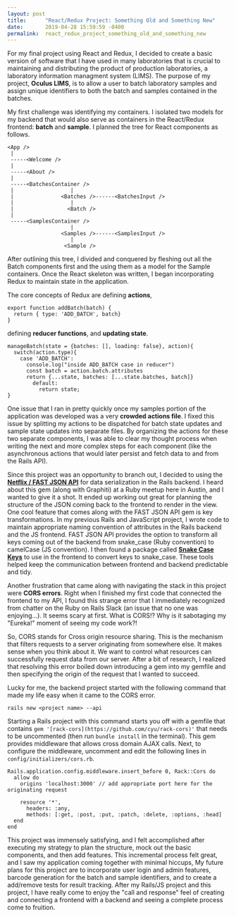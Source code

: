 ```yaml
---
layout: post
title:      "React/Redux Project: Something Old and Something New"
date:       2019-04-28 15:59:59 -0400
permalink:  react_redux_project_something_old_and_something_new
---
```



For my final project using React and Redux, I decided to create a basic version of software that I have used in many laboratories that is crucial to maintaining and distributing the product of production laboratories, a laboratory information managment system (LIMS). The purpose of my project, **Oculus LIMS**, is to allow a user to batch laboratory samples and assign unique identifiers to both the batch and samples contained in the batches. 

My first challenge was identifying my containers. I isolated two models for my backend that would also serve as containers in the React/Redux frontend: **batch** and **sample**. I planned the tree for React components as follows.

```
<App />
 |
 -----<Welcome />
 |
 -----<About />
 |
 -----<BatchesContainer />
 |                  |
 |               <Batches />------<BatchesInput />
 |                  |
 |                 <Batch />
 |
 -----<SamplesContainer />
                    |
                 <Samples />------<SamplesInput />
                    |
                  <Sample />
```

After outlining this tree, I divided and conquered by fleshing out all the Batch components first and the using them as a model for the Sample containers. Once the React skeleton was written, I began incorporating Redux to maintain state in the application. 

The core concepts of Redux are defining **actions**,

```
export function addBatch(batch) {
  return { type: 'ADD_BATCH', batch}
}
```

defining **reducer functions**, and **updating state**.
```
manageBatch(state = {batches: [], loading: false}, action){
  switch(action.type){
    case 'ADD_BATCH':
      console.log("inside ADD_BATCH case in reducer")
      const batch = action.batch.attributes
      return {...state, batches: [...state.batches, batch]}
		default:
		  return state;
}
``` 

One issue that I ran in pretty quickly once my samples portion of the application was developed was a very **crowded actions file**. I fixed this issue by splitting my actions to be dispatched for batch state updates and sample state updates into separate files. By organizing the actions for these two separate components, I was able to clear my thought process when writing the next and more complex steps for each component (like the asynchronous actions that would later persist and fetch data to and from the Rails API).

Since this project was an opportunity to branch out, I decided to using the **[Netflix / FAST JSON API](https://github.com/Netflix/fast_jsonapi)** for data serialization in the Rails backend. I heard about this gem (along with Graphiti) at a Ruby meetup here in Austin, and I wanted to give it a shot. It ended up working out great for planning the structure of the JSON coming back to the frontend to render in the view. One cool feature that comes along with the FAST JSON API gem is key transformations. In my previous Rails and JavaScript project, I wrote code to maintain appropriate naming convention of attributes in the Rails backend and the JS frontend. FAST JSON API provides the option to transform all keys coming out of the backend from snake_case (Ruby convention) to camelCase (JS convention). I then found a package called **[Snake Case Keys](https://www.npmjs.com/package/snakecase-keys)** to use in the frontend to convert keys to snake_case. These tools helped keep the communication between frontend and backend predictable and tidy.

Another frustration that came along with navigating the stack in this project were **CORS errors**. Right when I finished my first code that connected the frontend to my API, I found this strange error that I immediately recognized from chatter on the Ruby on Rails Slack (an issue that no one was enjoying...). It seems scary at first. What is CORS!? Why is it sabotaging my "Eureka!" moment of seeing my code work?!

So, CORS stands for Cross origin resource sharing. This is the mechanism that filters requests to a server originating from somewhere else. It makes sense when you think about it. We want to control what resources can successfully request data from our server. After a bit of research, I realized that resolving this error boiled down introducing a gem into my gemfile and then specifying the origin of the request that I wanted to succeed.

Lucky for me, the backend project started with the following command that made my life easy when it came to the CORS error.

```
rails new <project name> --api
```

Starting a Rails project with this command starts you off with a gemfile that contains `gem '[rack-cors](https://github.com/cyu/rack-cors)'` that needs to be uncommented (then run `bundle install` in the terminal). This gem provides middleware that allows cross domain AJAX calls. Next, to configure the middleware, uncomment and edit the following lines in `config/initializers/cors.rb`.

```
Rails.application.config.middleware.insert_before 0, Rack::Cors do
  allow do
    origins 'localhost:3000' // add appropriate port here for the originating request

    resource '*',
      headers: :any,
      methods: [:get, :post, :put, :patch, :delete, :options, :head]
  end
end
```

This project was immensely satisfying, and I felt accomplished after executing my strategy to plan the structure, mock out the basic components, and then add features. This incremental process felt great, and I saw my application coming together with minimal hiccups, My future plans for this project are to incorporate user login and admin features, barcode generation for the batch and sample identifiers, and to create a add/remove tests for result tracking. After my Rails/JS project and this project, I have really come to enjoy the "call and response" feel of creating and connecting a frontend with a backend and seeing a complete process come to fruition.







